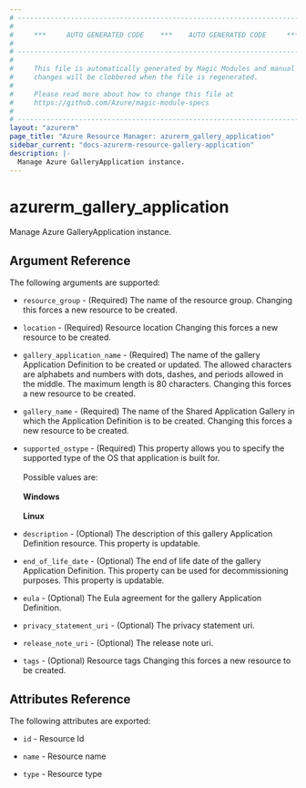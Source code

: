```yaml
---
# ----------------------------------------------------------------------------
#
#     ***     AUTO GENERATED CODE    ***    AUTO GENERATED CODE     ***
#
# ----------------------------------------------------------------------------
#
#     This file is automatically generated by Magic Modules and manual
#     changes will be clobbered when the file is regenerated.
#
#     Please read more about how to change this file at
#     https://github.com/Azure/magic-module-specs
#
# ----------------------------------------------------------------------------
layout: "azurerm"
page_title: "Azure Resource Manager: azurerm_gallery_application"
sidebar_current: "docs-azurerm-resource-gallery-application"
description: |-
  Manage Azure GalleryApplication instance.
---
```


# azurerm_gallery_application

Manage Azure GalleryApplication instance.


## Argument Reference

The following arguments are supported:

* `resource_group` - (Required) The name of the resource group. Changing this forces a new resource to be created.

* `location` - (Required) Resource location Changing this forces a new resource to be created.

* `gallery_application_name` - (Required) The name of the gallery Application Definition to be created or updated. The allowed characters are alphabets and numbers with dots, dashes, and periods allowed in the middle. The maximum length is 80 characters. Changing this forces a new resource to be created.

* `gallery_name` - (Required) The name of the Shared Application Gallery in which the Application Definition is to be created. Changing this forces a new resource to be created.

* `supported_ostype` - (Required) This property allows you to specify the supported type of the OS that application is built for. <br><br> Possible values are: <br><br> **Windows** <br><br> **Linux**

* `description` - (Optional) The description of this gallery Application Definition resource. This property is updatable.

* `end_of_life_date` - (Optional) The end of life date of the gallery Application Definition. This property can be used for decommissioning purposes. This property is updatable.

* `eula` - (Optional) The Eula agreement for the gallery Application Definition.

* `privacy_statement_uri` - (Optional) The privacy statement uri.

* `release_note_uri` - (Optional) The release note uri.

* `tags` - (Optional) Resource tags Changing this forces a new resource to be created.

## Attributes Reference

The following attributes are exported:

* `id` - Resource Id

* `name` - Resource name

* `type` - Resource type

